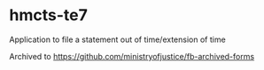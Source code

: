 # hmcts-te7
Application to file a statement out of time/extension of time

Archived to https://github.com/ministryofjustice/fb-archived-forms
